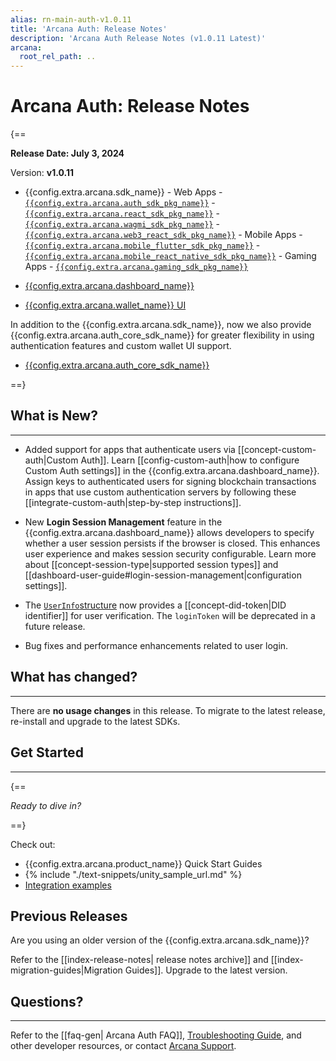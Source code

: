 ```yaml
---
alias: rn-main-auth-v1.0.11
title: 'Arcana Auth: Release Notes'
description: 'Arcana Auth Release Notes (v1.0.11 Latest)'
arcana:
  root_rel_path: ..
---
```


# Arcana Auth: Release Notes

{==

**Release Date: July 3, 2024**  

Version: **v1.0.11**

* {{config.extra.arcana.sdk_name}} 
      - Web Apps 
        - [`{{config.extra.arcana.auth_sdk_pkg_name}}`](https://www.npmjs.com/package/@arcana/auth) 
        - [`{{config.extra.arcana.react_sdk_pkg_name}}`](https://www.npmjs.com/package/@arcana/auth-react)
        - [`{{config.extra.arcana.wagmi_sdk_pkg_name}}`](https://www.npmjs.com/package/@arcana/auth-wagmi) 
        - [`{{config.extra.arcana.web3_react_sdk_pkg_name}}`](https://www.npmjs.com/package/@arcana/auth-web3-react)
      - Mobile Apps
        - [`{{config.extra.arcana.mobile_flutter_sdk_pkg_name}}`](https://pub.dev/packages/arcana_auth_flutter)
        - [`{{config.extra.arcana.mobile_react_native_sdk_pkg_name}}`](https://www.npmjs.com/package/@arcana/auth-react-native)
      - Gaming Apps
        - [`{{config.extra.arcana.gaming_sdk_pkg_name}}`](https://npm-registry.arcana.network/)

* [{{config.extra.arcana.dashboard_name}}](https://dashboard.arcana.network/)

* [{{config.extra.arcana.wallet_name}} UI](https://github.com/arcana-network/wallet-ui)

In addition to the {{config.extra.arcana.sdk_name}}, now we also provide {{config.extra.arcana.auth_core_sdk_name}} for greater flexibility in using authentication features and custom wallet UI support.

* [{{config.extra.arcana.auth_core_sdk_name}}](https://www.npmjs.com/package/@arcana/auth-core)

==}


## What is New?

---
 
* Added support for apps that authenticate users via [[concept-custom-auth|Custom Auth]]. Learn [[config-custom-auth|how to configure Custom Auth settings]] in the {{config.extra.arcana.dashboard_name}}. Assign keys to authenticated users for signing blockchain transactions in apps that use custom authentication servers by following these [[integrate-custom-auth|step-by-step instructions]].

* New **Login Session Management** feature in the {{config.extra.arcana.dashboard_name}} allows developers to specify whether a user session persists if the browser is closed. This enhances user experience and makes session security configurable. Learn more about [[concept-session-type|supported session types]] and [[dashboard-user-guide#login-session-management|configuration settings]].

* The [`UserInfo`structure](https://authsdk-ref-guide.netlify.app/interfaces/userinfo) now provides a [[concept-did-token|DID identifier]] for user verification. The `loginToken` will be deprecated in a future release.

* Bug fixes and performance enhancements related to user login.

## What has changed?

---

There are **no usage changes** in this release. To migrate to the latest release, re-install and upgrade to the latest SDKs.

## Get Started

---

{==

*Ready to dive in?* 

==}

Check out:

* {{config.extra.arcana.product_name}} Quick Start Guides
* {% include "./text-snippets/unity_sample_url.md" %} 
* [Integration examples](https://github.com/arcana-network/auth-examples)

## Previous Releases

Are you using an older version of the {{config.extra.arcana.sdk_name}}?

Refer to the [[index-release-notes| release notes archive]] and [[index-migration-guides|Migration Guides]]. Upgrade to the latest version.

## Questions? 

---

Refer to the [[faq-gen| Arcana Auth FAQ]], [Troubleshooting Guide]({{page.meta.arcana.root_rel_path}}/troubleshooting.md), and other developer resources, or contact [Arcana Support]({{page.meta.arcana.root_rel_path}}/support/index.md).